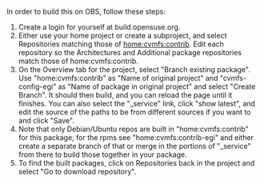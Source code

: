 In order to build this on OBS, follow these steps:

1. Create a login for yourself at build.opensuse.org.
2. Either use your home project or create a subproject, and select
    Repositories matching those of [home:cvmfs:contrib](https://build.opensuse.org/repositories/home:cvmfs:contrib).  Edit each repository so the
    Architectures and Additional package repositories match those of
    home:cvmfs:contrib.
3. On the Overview tab for the project, select "Branch existing package".
    Use "home:cvmfs:contrib" as "Name of original project" and 
    "cvmfs-config-egi" as "Name of package in original project" and select
    "Create Branch".  It should then build, and you can reload the page
    until it finishes.  You can also select the "\_service" link, click
    "show latest", and edit the source of the paths to be from
    different sources if you want to and click "Save".
4. Note that only Debian/Ubuntu repos are built in "home:cvmfs:contrib"
    for this package; for the rpms see "home:cvmfs:contrib-egi" and
    either create a separate branch of that or merge in the portions
    of "\_service" from there to build those together in your package.
5.  To find the built packages, click on Repositories back in the
    project and select "Go to download repository".
